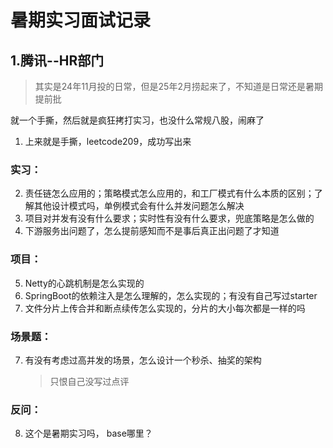 # 暑期实习面试记录

## 1.腾讯--HR部门
> 其实是24年11月投的日常，但是25年2月捞起来了，不知道是日常还是暑期提前批

就一个手撕，然后就是疯狂拷打实习，也没什么常规八股，闹麻了
1. 上来就是手撕，leetcode209，成功写出来
### 实习：
2. 责任链怎么应用的；策略模式怎么应用的，和工厂模式有什么本质的区别；了解其他设计模式吗，单例模式会有什么并发问题怎么解决
3. 项目对并发有没有什么要求；实时性有没有什么要求，兜底策略是怎么做的
4. 下游服务出问题了，怎么提前感知而不是事后真正出问题了才知道
### 项目：
5. Netty的心跳机制是怎么实现的
6. SpringBoot的依赖注入是怎么理解的，怎么实现的；有没有自己写过starter
7. 文件分片上传合并和断点续传怎么实现的，分片的大小每次都是一样的吗
### 场景题：
7. 有没有考虑过高并发的场景，怎么设计一个秒杀、抽奖的架构
    >只恨自己没写过点评

### 反问：
8. 这个是暑期实习吗， base哪里？
